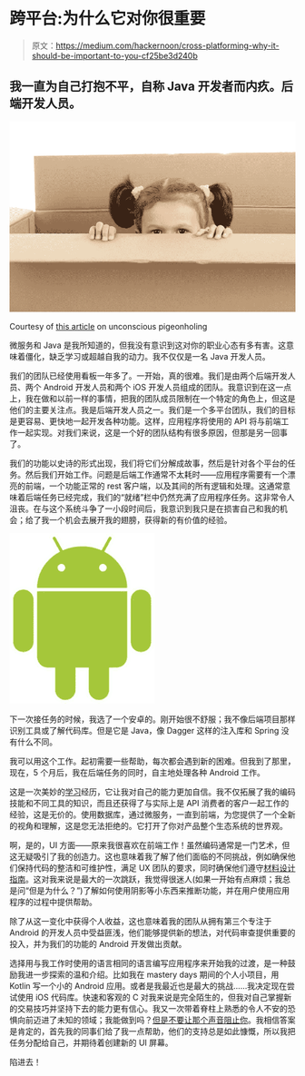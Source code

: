 # 跨平台:为什么它对你很重要

> 原文：<https://medium.com/hackernoon/cross-platforming-why-it-should-be-important-to-you-cf25be3d240b>

## 我一直为自己打抱不平，自称 Java 开发者而内疚。后端开发人员。

![](img/48a0c8cb054695ac3fcd32b1c4a13aa7.png)

Courtesy of [this article](https://onstageleadership.com/blog/2014/05/21/are-you-boxing-yourself-in/) on unconscious pigeonholing

微服务和 Java 是我所知道的，但我没有意识到这对你的职业心态有多有害。这意味着僵化，缺乏学习或超越自我的动力。我不仅仅是一名 Java 开发人员。

我们的团队已经使用看板一年多了。一开始，真的很难。我们是由两个后端开发人员、两个 Android 开发人员和两个 iOS 开发人员组成的团队。我意识到在这一点上，我在做和以前一样的事情，把我的团队成员限制在一个特定的角色上，但这是他们的主要关注点。我是后端开发人员之一。我们是一个多平台团队，我们的目标是更容易、更快地一起开发各种功能。这样，应用程序将使用的 API 将与前端工作一起实现。对我们来说，这是一个好的团队结构有很多原因，但那是另一回事了。

我们的功能以史诗的形式出现，我们将它们分解成故事，然后是针对各个平台的任务。然后我们开始工作。问题是后端工作通常不太耗时——应用程序需要有一个漂亮的前端，一个功能正常的 rest 客户端，以及其间的所有逻辑和处理。这通常意味着后端任务已经完成，我们的“就绪”栏中仍然充满了应用程序任务。这非常令人沮丧。在与这个系统斗争了一小段时间后，我意识到我只是在损害自己和我的机会；给了我一个机会去展开我的翅膀，获得新的有价值的经验。

![](img/5026097891da7324fd535809280f1492.png)

下一次接任务的时候，我选了一个安卓的。刚开始很不舒服；我不像后端项目那样识别工具或了解代码库。但是它是 Java，像 Dagger 这样的注入库和 Spring 没有什么不同。

我可以用这个工作。起初需要一些帮助，每次都会遇到新的困难。但我到了那里，现在，5 个月后，我在后端任务的同时，自主地处理各种 Android 工作。

这是一次美妙的[学习](https://hackernoon.com/tagged/learning)经历，它让我对自己的能力更加自信。我不仅拓展了我的编码技能和不同工具的知识，而且还获得了与实际上是 API 消费者的客户一起工作的经验，这是无价的。使用数据库，通过微服务，一直到前端，为您提供了一个全新的视角和理解，这是您无法拒绝的。它打开了你对产品整个生态系统的世界观。

啊，是的，UI 方面——原来我很喜欢在前端工作！虽然编码通常是一门艺术，但这无疑吸引了我的创造力。这也意味着我了解了他们面临的不同挑战，例如确保他们保持代码的整洁和可维护性，满足 UX 团队的要求，同时确保他们遵守[材料设计指南](https://material.io/guidelines/)。这对我来说是最大的一次跳跃，我觉得很迷人(如果一开始有点麻烦；我总是问“但是为什么？”)了解如何使用阴影等小东西来推断功能，并在用户使用应用程序的过程中提供帮助。

除了从这一变化中获得个人收益，这也意味着我的团队从拥有第三个专注于 Android 的开发人员中受益匪浅，他们能够提供新的想法，对代码审查提供重要的投入，并为我们的功能的 Android 开发做出贡献。

选择用与我工作时使用的语言相同的语言编写应用程序来开始我的过渡，是一种鼓励我进一步探索的温和介绍。比如我在 mastery days 期间的个人小项目，用 Kotlin 写一个小的 Android 应用。或者是我最近也是最大的挑战……我决定现在尝试使用 iOS 代码库。快速和客观的 C 对我来说是完全陌生的，但我对自己掌握新的交易技巧并坚持下去的能力更有信心。我又一次带着脊柱上熟悉的令人不安的恐惧向前迈进了未知的领域；我能做到吗？[但是不要让那个声音阻止你](/the-year-of-the-looking-glass/the-imposter-syndrome-9e23e2326d88)。我相信答案是肯定的，首先我的同事们给了我一点帮助，他们的支持总是如此慷慨，所以我把任务分配给自己，并期待着创建新的 UI 屏幕。

陷进去！